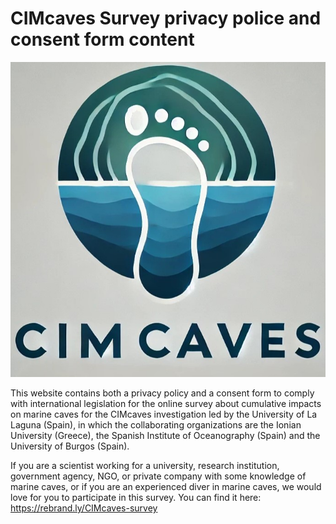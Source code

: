 # CIMcaves Survey privacy police and consent form content
![alt text](logos_cimcaves/logo2_cimcaves.jpg)


This website contains both a privacy policy and a consent form to comply with international legislation for the online survey about cumulative impacts on marine caves for the CIMcaves investigation led by the University of La Laguna (Spain), in which the collaborating organizations are the Ionian University (Greece), the Spanish Institute of Oceanography (Spain) and the University of Burgos (Spain).

If you are a scientist working for a university, research institution, government agency, NGO, or private company with some knowledge of marine caves, or if you are an experienced diver in marine caves, we would love for you to participate in this survey. You can find it here: https://rebrand.ly/CIMcaves-survey